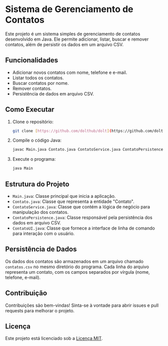 # Sistema de Gerenciamento de Contatos

Este projeto é um sistema simples de gerenciamento de contatos desenvolvido em Java. Ele permite adicionar, listar, buscar e remover contatos, além de persistir os dados em um arquivo CSV.

## Funcionalidades

* Adicionar novos contatos com nome, telefone e e-mail.
* Listar todos os contatos.
* Buscar contatos por nome.
* Remover contatos.
* Persistência de dados em arquivo CSV.

## Como Executar

1.  Clone o repositório:

    ```bash
    git clone [https://github.com/dolthub/dolt](https://github.com/dolthub/dolt)
    ```

2.  Compile o código Java:

    ```bash
    javac Main.java Contato.java ContatoService.java ContatoPersistence.java ContatoUI.java
    ```

3.  Execute o programa:

    ```bash
    java Main
    ```

## Estrutura do Projeto

* `Main.java`: Classe principal que inicia a aplicação.
* `Contato.java`: Classe que representa a entidade "Contato".
* `ContatoService.java`: Classe que contém a lógica de negócio para manipulação dos contatos.
* `ContatoPersistence.java`: Classe responsável pela persistência dos dados em arquivo CSV.
* `ContatoUI.java`: Classe que fornece a interface de linha de comando para interação com o usuário.

## Persistência de Dados

Os dados dos contatos são armazenados em um arquivo chamado `contatos.csv` no mesmo diretório do programa. Cada linha do arquivo representa um contato, com os campos separados por vírgula (nome, telefone, e-mail).

## Contribuição

Contribuições são bem-vindas! Sinta-se à vontade para abrir issues e pull requests para melhorar o projeto.

## Licença

Este projeto está licenciado sob a [Licença MIT](LICENSE).

